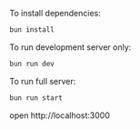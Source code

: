 To install dependencies:
```sh
bun install
```

To run development server only:
```sh
bun run dev
```

To run full server:
```sh
bun run start
```

open http://localhost:3000
